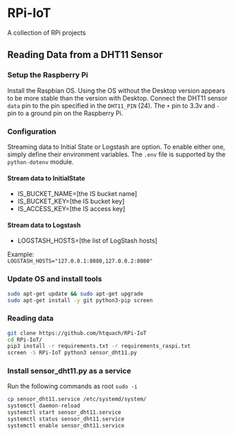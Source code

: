 # RPi-IoT
A collection of RPi projects

## Reading Data from a DHT11 Sensor

### Setup the Raspberry Pi
Install the Raspbian OS.  Using the OS without the Desktop version appears to be more stable than the version with Desktop. Connect the DHT11 sensor `data` pin to the pin specified in the `DHT11_PIN` (24).  The `+` pin to 3.3v and `-` pin to a ground pin on the Raspberry Pi.

### Configuration

Streaming data to Initial State or Logstash are option.  To enable either one, simply define their environment variables.  The `.env` file is supported by the `python-dotenv` module.

#### Stream data to InitialState
   * IS_BUCKET_NAME=[the IS bucket name]
   * IS_BUCKET_KEY=[the IS bucket key]
   * IS_ACCESS_KEY=[the IS access key]

#### Stream data to Logstash
   * LOGSTASH_HOSTS=[the list of LogStash hosts]
     
Example:  
`
LOGSTASH_HOSTS="127.0.0.1:8080,127.0.0.2:8080"
`

### Update OS and install tools

```sh
sudo apt-get update && sudo apt-get upgrade
sudo apt-get install -y git python3-pip screen
```

### Reading data
```sh
git clone https://github.com/htquach/RPi-IoT
cd RPi-IoT/
pip3 install -r requirements.txt -r requirements_raspi.txt
screen -S RPi-IoT python3 sensor_dht11.py
```

### Install sensor_dht11.py as a service

Run the following commands as root `sudo -i`

```sh
cp sensor_dht11.service /etc/systemd/system/
systemctl daemon-reload
systemctl start sensor_dht11.service
systemctl status sensor_dht11.service
systemctl enable sensor_dht11.service
```

